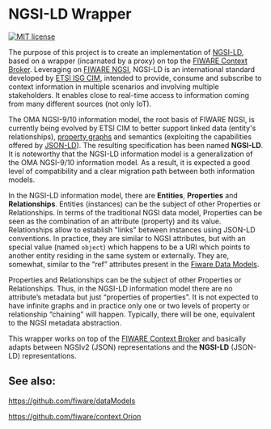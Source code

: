 # NGSI-LD Wrapper

[![MIT license][license-image]][license-url]

The purpose of this project is to create an implementation of [NGSI-LD](https://docbox.etsi.org/ISG/CIM/Open/ISG_CIM_NGSI-LD_API_Draft_for_public_review.pdf), based on a wrapper (incarnated by a proxy) on top the [FIWARE Context Broker](https://github.com/fiware/context.Orion). Leveraging on [FIWARE NGSI](http://fiware.github.io/specifications/ngsiv2/latest/), NGSI-LD is an international standard developed by [ETSI ISG CIM](https://portal.etsi.org/tb.aspx?tbid=854&SubTB=854), intended to provide, consume and subscribe to context information in multiple scenarios and involving multiple stakeholders. It enables close to real-time access to information coming from many different sources (not only IoT). 

The OMA NGSI-9/10 information model, the root basis of FIWARE NGSI, is currently being evolved by ETSI CIM to better support linked data (entity's relationships), [property graphs](https://neo4j.com/lp/book-graph-databases/) and semantics (exploiting the capabilities offered by [JSON-LD](https://json-ld.org/primer/latest/)).  The resulting specification has been named **NGSI-LD**. It is noteworthy that the NGSI-LD information model is a generalization of the OMA NGSI-9/10 information model. As a result, it is expected a good level of compatibility and a clear migration path between both information models.  

In the NGSI-LD information model, there are **Entities**, **Properties** and **Relationships**. Entities (instances) can be the subject of other Properties or Relationships. In terms of the traditional NGSI data model, Properties can be seen as the combination of an attribute (property) and its value. Relationships allow to establish "links" between instances using JSON-LD conventions. In practice, they are similar to NGSI attributes, but with an special value (named `object`) which happens to be a URI which points to another entity residing in the same system or externally. They are, somewhat, similar to the “ref” attributes present in the [Fiware Data Models](http://schema.fiware.org).

Properties and Relationships can be the subject of other Properties or Relationships. Thus, in the NGSI-LD information model there are no attribute’s metadata but just “properties of properties”. It is not expected to have infinite graphs and in practice only one or two levels of property or relationship “chaining” will happen. Typically, there will be one, equivalent to the NGSI metadata abstraction. 

This wrapper works on top of the [FIWARE Context Broker](https://github.com/fiware/context.Orion) and basically adapts between NGSIv2 (JSON) representations and the **NGSI-LD** (JSON-LD) representations.

## See also:

https://github.com/fiware/dataModels

https://github.com/fiware/context.Orion

[license-image]: https://img.shields.io/badge/license-MIT-blue.svg
[license-url]: LICENSE
